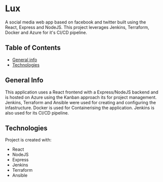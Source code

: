 # Lux

A social media web app based on facebook and twitter built using the React, Express and NodeJS.
This project leverages Jenkins, Terraform, Docker and Azure for it's CI/CD pipeline.

## Table of Contents

- [General info](#general-info)
- [Technologies](#technologies)
  <!-- - [To-Do's](#to-do's) -->
  <!-- * [Setup](#setup) -->

## General Info

This application uses a React frontend with a Express/NodeJS backend and is hosted on Azure using the Kanban approach its for project management. Jenkins, Terraform and Ansible were used for creating and configuring the infastructure. Docker is used for Containerising the application.
Jenkins is also used for its CI/CD pipeline.

## Technologies

Project is created with:

- React
- NodeJS
- Express
- Jenkins
- Terraform
- Ansible

<!-- ## To Do

- Create tfplan for dev enviroment
- Create simple UI/UX design
- Create Rest API
  - Create a call to fetch to-do's
  - Create a call to add a to-do to the database
  - Create a call to update a to-do
  - Create a call to remove a to-do
- Add user authentication -->
